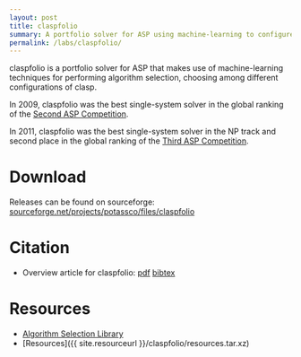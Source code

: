 ```yaml
---
layout: post
title: claspfolio
summary: A portfolio solver for ASP using machine-learning to configure clasp.
permalink: /labs/claspfolio/
---
```


claspfolio is a portfolio solver for ASP that makes use of machine-learning techniques for performing algorithm selection, choosing among different configurations of clasp.

In 2009, claspfolio was the best single-system solver in the global ranking of the [Second ASP Competition](http://www.cs.kuleuven.be/~dtai/events/ASP-competition/Results.shtml).

In 2011, claspfolio was the best single-system solver in the NP track and second place in the global ranking of the [Third ASP Competition](https://www.mat.unical.it/aspcomp2011/).

# Download

Releases can be found on sourceforge: [sourceforge.net/projects/potassco/files/claspfolio](https://sourceforge.net/projects/potassco/files/claspfolio/)

# Citation

- Overview article for claspfolio:
[pdf](http://www.cs.uni-potsdam.de/wv/pdfformat/holisc14a.pdf)
[bibtex](http://www.cs.uni-potsdam.de/wv/bibtex/holisc14a.bib)

# Resources

- [Algorithm Selection Library](http://aslib.net/)
- [Resources]({{ site.resourceurl }}/claspfolio/resources.tar.xz)
